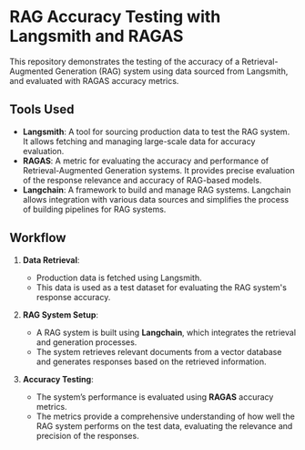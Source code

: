 # RAG Accuracy Testing with Langsmith and RAGAS

This repository demonstrates the testing of the accuracy of a Retrieval-Augmented Generation (RAG) system using data sourced from Langsmith, and evaluated with RAGAS accuracy metrics.

## Tools Used
- **Langsmith**: A tool for sourcing production data to test the RAG system. It allows fetching and managing large-scale data for accuracy evaluation.
- **RAGAS**: A metric for evaluating the accuracy and performance of Retrieval-Augmented Generation systems. It provides precise evaluation of the response relevance and accuracy of RAG-based models.
- **Langchain**: A framework to build and manage RAG systems. Langchain allows integration with various data sources and simplifies the process of building pipelines for RAG systems.

## Workflow
1. **Data Retrieval**:
   - Production data is fetched using Langsmith.
   - This data is used as a test dataset for evaluating the RAG system's response accuracy.

2. **RAG System Setup**:
   - A RAG system is built using **Langchain**, which integrates the retrieval and generation processes.
   - The system retrieves relevant documents from a vector database and generates responses based on the retrieved information.

3. **Accuracy Testing**:
   - The system’s performance is evaluated using **RAGAS** accuracy metrics.
   - The metrics provide a comprehensive understanding of how well the RAG system performs on the test data, evaluating the relevance and precision of the responses.
